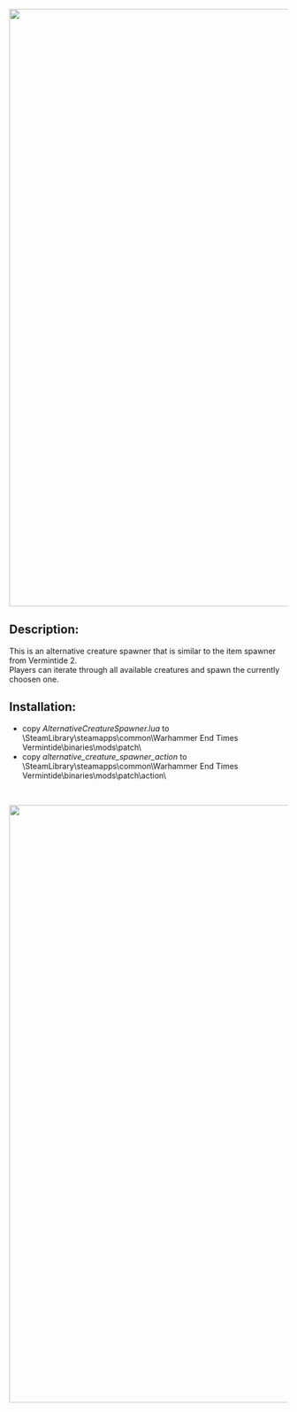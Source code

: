 <p align="center">
  <img src="../../../assets/banner-top.png" width="1080">
</p>

## Description:
This is an alternative creature spawner that is similar to the item spawner from Vermintide 2.  
Players can iterate through all available creatures and spawn the currently choosen one.  

## Installation:
- copy *AlternativeCreatureSpawner.lua* to \SteamLibrary\steamapps\common\Warhammer End Times Vermintide\binaries\mods\patch\
- copy *alternative_creature_spawner_action* to \SteamLibrary\steamapps\common\Warhammer End Times Vermintide\binaries\mods\patch\action\

<br/>

<p align="center">
  <img src="../../../assets/banner-buttom.png" width="1080">
</p>
